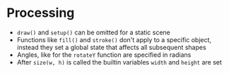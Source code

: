 # Processing

- `draw()` and `setup()` can be omitted for a static scene
- Functions like `fill()` and `stroke()` don't apply to a specific object, instead they set a global state that affects all subsequent shapes
- Angles, like for the `rotateY` function are specified in radians
- After `size(w, h)` is called the builtin variables `width` and `height` are set
